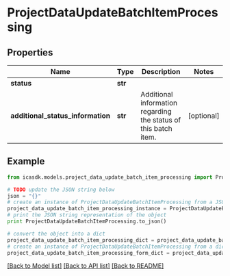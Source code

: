 # ProjectDataUpdateBatchItemProcessing


## Properties
Name | Type | Description | Notes
------------ | ------------- | ------------- | -------------
**status** | **str** |  | 
**additional_status_information** | **str** | Additional information regarding the status of this batch item. | [optional] 

## Example

```python
from icasdk.models.project_data_update_batch_item_processing import ProjectDataUpdateBatchItemProcessing

# TODO update the JSON string below
json = "{}"
# create an instance of ProjectDataUpdateBatchItemProcessing from a JSON string
project_data_update_batch_item_processing_instance = ProjectDataUpdateBatchItemProcessing.from_json(json)
# print the JSON string representation of the object
print ProjectDataUpdateBatchItemProcessing.to_json()

# convert the object into a dict
project_data_update_batch_item_processing_dict = project_data_update_batch_item_processing_instance.to_dict()
# create an instance of ProjectDataUpdateBatchItemProcessing from a dict
project_data_update_batch_item_processing_form_dict = project_data_update_batch_item_processing.from_dict(project_data_update_batch_item_processing_dict)
```
[[Back to Model list]](../README.md#documentation-for-models) [[Back to API list]](../README.md#documentation-for-api-endpoints) [[Back to README]](../README.md)


